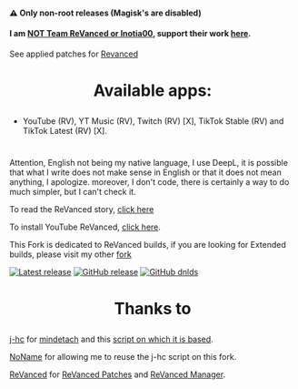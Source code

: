 #### ⚠️ Only non-root releases (Magisk's are disabled)
#### I am [NOT Team ReVanced or Inotia00](https://github.com/j-hc/revanced-magisk-module#%EF%B8%8F-do-not-download-modules-from-3rd-party-sources-like-random-websites-you-found-on-google-there-are-many-that-uses-my-modules-and-impersonates-revanced), support their work [here](https://github.com/revanced).

See applied patches for [Revanced](https://github.com/kevinr99089/ReVanced.Builder/blob/main/config.toml)

# <p align="center">Available apps:
- YouTube (RV), YT Music (RV), Twitch (RV) [X], TikTok Stable (RV) and TikTok Latest (RV) [X].
#

Attention, English not being my native language, I use DeepL, it is possible that what I write does not make sense in English or that it does not mean anything, I apologize. moreover, I don't code, there is certainly a way to do much simpler, but I can't check it.

To read the ReVanced story, [click here](https://github.com/kevinr99089/ReVanced.Builder/blob/History/README.md)

To install YouTube ReVanced, [click here](https://github.com/kevinr99089/ReVanced.Builder/blob/install/README.md).

This Fork is dedicated to ReVanced builds, if you are looking for Extended builds, please visit my other [fork](https://github.com/kevinr99089/Extended.Builder)

[![Latest release](https://badgen.net/github/release/kevinr99089/ReVanced.Builder)](https://github.com/kevinr99089/ReVanced.Builder/releases)
[![GitHub release](https://img.shields.io/github/release/kevinr99089/ReVanced.Builder.svg)](https://GitHub.com/kevinr99089/ReVanced.Builder/releases/latest)
[![GitHub dnlds](https://img.shields.io/github/downloads/kevinr99089/ReVanced.Builder/total)](https://GitHub.com/kevinr99089/ReVanced.Builder/releases/latest)

# <p align="center">Thanks to
[j-hc](https://github.com/j-hc) for [mindetach](https://github.com/j-hc/mindetach-magisk/tree/b821dc8ec683802e572d79e18820f66a46a3ded0) and this [script on which it is based](https://github.com/j-hc/revanced-magisk-module).

[NoName](https://github.com/NoName-exe) for allowing me to reuse the j-hc script on this fork.

[ReVanced](https://github.com/revanced) for [ReVanced Patches](https://github.com/revanced/revanced-patches/tree/main) and [ReVanced Manager](https://github.com/revanced/revanced-manager/releases).
